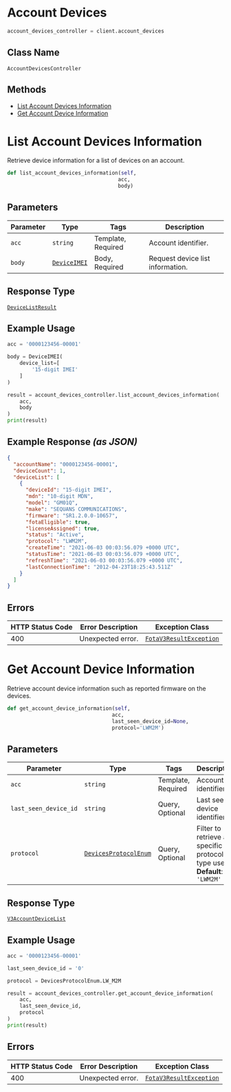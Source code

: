 # Account Devices

```python
account_devices_controller = client.account_devices
```

## Class Name

`AccountDevicesController`

## Methods

* [List Account Devices Information](../../doc/controllers/account-devices.md#list-account-devices-information)
* [Get Account Device Information](../../doc/controllers/account-devices.md#get-account-device-information)


# List Account Devices Information

Retrieve device information for a list of devices on an account.

```python
def list_account_devices_information(self,
                                    acc,
                                    body)
```

## Parameters

| Parameter | Type | Tags | Description |
|  --- | --- | --- | --- |
| `acc` | `string` | Template, Required | Account identifier. |
| `body` | [`DeviceIMEI`](../../doc/models/device-imei.md) | Body, Required | Request device list information. |

## Response Type

[`DeviceListResult`](../../doc/models/device-list-result.md)

## Example Usage

```python
acc = '0000123456-00001'

body = DeviceIMEI(
    device_list=[
        '15-digit IMEI'
    ]
)

result = account_devices_controller.list_account_devices_information(
    acc,
    body
)
print(result)
```

## Example Response *(as JSON)*

```json
{
  "accountName": "0000123456-00001",
  "deviceCount": 1,
  "deviceList": [
    {
      "deviceId": "15-digit IMEI",
      "mdn": "10-digit MDN",
      "model": "GM01Q",
      "make": "SEQUANS COMMUNICATIONS",
      "firmware": "SR1.2.0.0-10657",
      "fotaEligible": true,
      "licenseAssigned": true,
      "status": "Active",
      "protocol": "LWM2M",
      "createTime": "2021-06-03 00:03:56.079 +0000 UTC",
      "statusTime": "2021-06-03 00:03:56.079 +0000 UTC",
      "refreshTime": "2021-06-03 00:03:56.079 +0000 UTC",
      "lastConnectionTime": "2012-04-23T18:25:43.511Z"
    }
  ]
}
```

## Errors

| HTTP Status Code | Error Description | Exception Class |
|  --- | --- | --- |
| 400 | Unexpected error. | [`FotaV3ResultException`](../../doc/models/fota-v3-result-exception.md) |


# Get Account Device Information

Retrieve account device information such as reported firmware on the devices.

```python
def get_account_device_information(self,
                                  acc,
                                  last_seen_device_id=None,
                                  protocol='LWM2M')
```

## Parameters

| Parameter | Type | Tags | Description |
|  --- | --- | --- | --- |
| `acc` | `string` | Template, Required | Account identifier. |
| `last_seen_device_id` | `string` | Query, Optional | Last seen device identifier. |
| `protocol` | [`DevicesProtocolEnum`](../../doc/models/devices-protocol-enum.md) | Query, Optional | Filter to retrieve a specific protocol type used.<br>**Default**: `'LWM2M'` |

## Response Type

[`V3AccountDeviceList`](../../doc/models/v3-account-device-list.md)

## Example Usage

```python
acc = '0000123456-00001'

last_seen_device_id = '0'

protocol = DevicesProtocolEnum.LW_M2M

result = account_devices_controller.get_account_device_information(
    acc,
    last_seen_device_id,
    protocol
)
print(result)
```

## Errors

| HTTP Status Code | Error Description | Exception Class |
|  --- | --- | --- |
| 400 | Unexpected error. | [`FotaV3ResultException`](../../doc/models/fota-v3-result-exception.md) |

